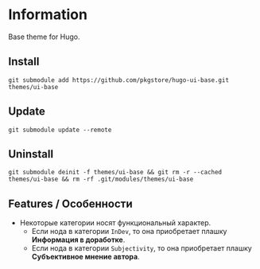 # Information

Base theme for Hugo.

## Install

```
git submodule add https://github.com/pkgstore/hugo-ui-base.git themes/ui-base
```

## Update

```
git submodule update --remote
```

## Uninstall

```
git submodule deinit -f themes/ui-base && git rm -r --cached themes/ui-base && rm -rf .git/modules/themes/ui-base
```

## Features / Особенности

- Некоторые категории носят функциональный характер.
  - Если нода в категории `InDev`, то она приобретает плашку **Информация в доработке**.
  - Если нода в категории `Subjectivity`, то она приобретает плашку **Субъективное мнение автора**.
